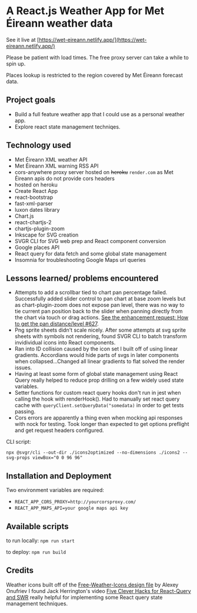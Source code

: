 # A React.js Weather App for Met Éireann weather data

See it live at [https://wet-eireann.netlify.app/](https://wet-eireann.netlify.app/)

Please be patient with load times. The free proxy server can take a while to spin up.

Places lookup is restricted to the region covered by Met Éireann forecast data.

## Project goals

- Build a full feature weather app that I could use as a personal weather app.
- Explore react state management techniqes.

## Technology used

- Met Éireann XML weather API
- Met Éireann XML warning RSS API
- cors-anywhere proxy server hosted on ~~heroku~~ `render.com` as Met Éireann apis do not provide cors headers
- hosted on heroku
- Create React App
- react-bootstrap
- fast-xml-parser
- luxon dates library
- Chart.js
- react-chartjs-2
- chartjs-plugin-zoom
- Inkscape for SVG creation
- SVGR CLI for SVG web prep and React component conversion
- Google places API
- React query for data fetch and some global state management
- Insomnia for troubleshooting Google Maps url queries

## Lessons learned/ problems encountered

- Attempts to add a scrollbar tied to chart pan percentage failed. Successfully added slider control to pan chart at base zoom levels but as chart-plugin-zoom does not expose pan level, there was no way to tie current pan position back to the slider when panning directly from the chart via touch or drag actions. [See the enhancement request: How to get the pan distance/level #627](https://github.com/chartjs/chartjs-plugin-zoom/issues/627).
- Png sprite sheets didn't scale nicely. After some attempts at svg sprite sheets with symbols not rendering, found SVGR CLI to batch transform invidividual icons into React components.
- Ran into ID collision caused by the icon set I built off of using linear gradients. Accordians would hide parts of svgs in later components when collapsed...Changed all linear gradients to flat solved the render issues.
- Having at least some form of global state management using React Query really helped to reduce prop drilling on a few widely used state variables.
- Setter functions for custom react query hooks don't run in jest when calling the hook with renderHook(). Had to manually set react query cache with `queryClient.setQueryData("somedata)` in order to get tests passing.
- Cors errors are apparently a thing even when mocking api responses with nock for testing. Took longer than expected to get options preflight and get request headers configured.

CLI script:

```
npx @svgr/cli --out-dir ./icons2optimized --no-dimensions ./icons2 --svg-props viewBox="0 0 96 96"
```

## Installation and Deployment

Two environment variables are required:

- `REACT_APP_CORS_PROXY=http://yourcorsproxy.com/`
- `REACT_APP_MAPS_API=your google maps api key`

## Available scripts

to run locally: `npm run start`

to deploy: `npm run build`

## Credits

Weather icons built off of the [Free-Weather-Icons design file](https://dribbble.com/shots/3761552-Free-Weather-Icons) by Alexey Onufriev
I found Jack Herrington's video [Five Clever Hacks for React-Query and SWR](https://www.youtube.com/watch?v=JaM2rExmmqs) really helpful for implementing some React query state management techniques.
